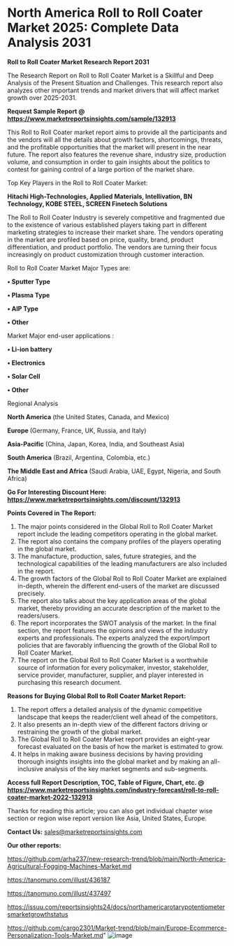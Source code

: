 # North America Roll to Roll Coater Market 2025: Complete Data Analysis 2031

<strong>Roll to Roll Coater Market Research Report 2031</strong>

The Research Report on Roll to Roll Coater Market is a Skillful and Deep Analysis of the Present Situation and Challenges. This research report also analyzes other important trends and market drivers that will affect market growth over 2025-2031.

<strong>Request Sample Report @ <a href=https://www.marketreportsinsights.com/sample/132913>https://www.marketreportsinsights.com/sample/132913</a></strong>

This Roll to Roll Coater market report aims to provide all the participants and the vendors will all the details about growth factors, shortcomings, threats, and the profitable opportunities that the market will present in the near future. The report also features the revenue share, industry size, production volume, and consumption in order to gain insights about the politics to contest for gaining control of a large portion of the market share.

Top Key Players in the Roll to Roll Coater Market:

<strong>Hitachi High-Technologies, Applied Materials, Intellivation, BN Technology, KOBE STEEL, SCREEN Finetech Solutions</strong>

The Roll to Roll Coater Industry is severely competitive and fragmented due to the existence of various established players taking part in different marketing strategies to increase their market share. The vendors operating in the market are profiled based on price, quality, brand, product differentiation, and product portfolio. The vendors are turning their focus increasingly on product customization through customer interaction.

Roll to Roll Coater Market Major Types are:

<strong>• Sputter Type

• Plasma Type

• AIP Type

• Other</strong>

Market Major end-user applications :

<strong>• Li-ion battery

• Electronics

• Solar Cell

• Other</strong>

Regional Analysis

</u><strong><b>North America</b></strong> (the United States, Canada, and Mexico)

<strong><b>Europe </b></strong>(Germany, France, UK, Russia, and Italy)

<strong><b>Asia-Pacific</b></strong> (China, Japan, Korea, India, and Southeast Asia)

<strong><b>South America</b></strong> (Brazil, Argentina, Colombia, etc.)

<strong><b>The Middle East and Africa</b></strong> (Saudi Arabia, UAE, Egypt, Nigeria, and South Africa)

<strong>Go For Interesting Discount Here: <a href=https://www.marketreportsinsights.com/discount/132913>https://www.marketreportsinsights.com/discount/132913</a></strong>

<strong>Points Covered in The Report:</strong>
<ol>
  <li>The major points considered in the Global Roll to Roll Coater Market report include the leading competitors operating in the global market.</li>
  <li>The report also contains the company profiles of the players operating in the global market.</li>
  <li>The manufacture, production, sales, future strategies, and the technological capabilities of the leading manufacturers are also included in the report.</li>
  <li>The growth factors of the Global Roll to Roll Coater Market are explained in-depth, wherein the different end-users of the market are discussed precisely.</li>
  <li>The report also talks about the key application areas of the global market, thereby providing an accurate description of the market to the readers/users.</li>
  <li>The report incorporates the SWOT analysis of the market. In the final section, the report features the opinions and views of the industry experts and professionals. The experts analyzed the export/import policies that are favorably influencing the growth of the Global Roll to Roll Coater Market.</li>
  <li>The report on the Global Roll to Roll Coater Market is a worthwhile source of information for every policymaker, investor, stakeholder, service provider, manufacturer, supplier, and player interested in purchasing this research document.</li>
</ol>
<strong>Reasons for Buying Global Roll to Roll Coater Market Report:</strong>

<ol>
  <li>The report offers a detailed analysis of the dynamic competitive landscape that keeps the reader/client well ahead of the competitors.</li>
  <li>It also presents an in-depth view of the different factors driving or restraining the growth of the global market.</li>
  <li>The Global Roll to Roll Coater Market report provides an eight-year forecast evaluated on the basis of how the market is estimated to grow.</li>
  <li>It helps in making aware business decisions by having providing thorough insights insights into the global market and by making an all-inclusive analysis of the key market segments and sub-segments.</li>
</ol>
<strong>Access full Report Description, TOC, Table of Figure, Chart, etc. @ <a href=https://www.marketreportsinsights.com/industry-forecast/roll-to-roll-coater-market-2022-132913>https://www.marketreportsinsights.com/industry-forecast/roll-to-roll-coater-market-2022-132913</a></strong>


Thanks for reading this article; you can also get individual chapter wise section or region wise report version like Asia, United States, Europe.

<strong>Contact Us:</strong>
sales@marketreportsinsights.com

<strong>Our other reports:</strong>

<a href=https://github.com/arha237/new-research-trend/blob/main/North-America-Agricultural-Fogging-Machines-Market.md>https://github.com/arha237/new-research-trend/blob/main/North-America-Agricultural-Fogging-Machines-Market.md</a>

<a href=https://tanomuno.com/illust/436187>https://tanomuno.com/illust/436187</a>

<a href=https://tanomuno.com/illust/437497>https://tanomuno.com/illust/437497</a>

<a href=https://issuu.com/reportsinsights24/docs/northamericarotarypotentiometersmarketgrowthstatus>https://issuu.com/reportsinsights24/docs/northamericarotarypotentiometersmarketgrowthstatus</a>

<a href=https://github.com/cargo2301/Market-trend/blob/main/Europe-Ecommerce-Personalization-Tools-Market.md>https://github.com/cargo2301/Market-trend/blob/main/Europe-Ecommerce-Personalization-Tools-Market.md</a>"
![image](https://github.com/user-attachments/assets/ff70f1cd-4713-4f0d-a621-cd2f6c2faba5)
